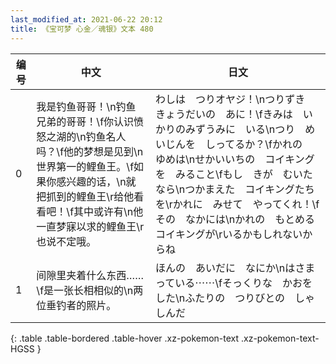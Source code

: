 ```yaml
---
last_modified_at: 2021-06-22 20:12
title: 《宝可梦 心金／魂银》文本 480
---
```

| 编号 | 中文 | 日文 |
| ---- | ---- | ---- |
| 0 | 我是钓鱼哥哥！\n钓鱼兄弟的哥哥！\f你认识愤怒之湖的\n钓鱼名人吗？\f他的梦想是见到\n世界第一的鲤鱼王。\f如果你感兴趣的话，\n就把抓到的鲤鱼王\r给他看看吧！\f其中或许有\n他一直梦寐以求的鲤鱼王\r也说不定哦。 | わしは　つりオヤジ！\nつりずき　きょうだいの　あに！\fきみは　いかりのみずうみに　いる\nつり　めいじんを　しってるか？\fかれの　ゆめは\nせかいいちの　コイキングを　みること\fもし　きが　むいたなら\nつかまえた　コイキングたちを\rかれに　みせて　やってくれ！\fその　なかには\nかれの　もとめる　コイキングが\rいるかもしれないからね |
| 1 | 间隙里夹着什么东西……\f是一张长相相似的\n两位垂钓者的照片。 | ほんの　あいだに　なにか\nはさまっている⋯⋯\fそっくりな　かおをした\nふたりの　つりびとの　しゃしんだ |
{: .table .table-bordered .table-hover .xz-pokemon-text .xz-pokemon-text-HGSS }